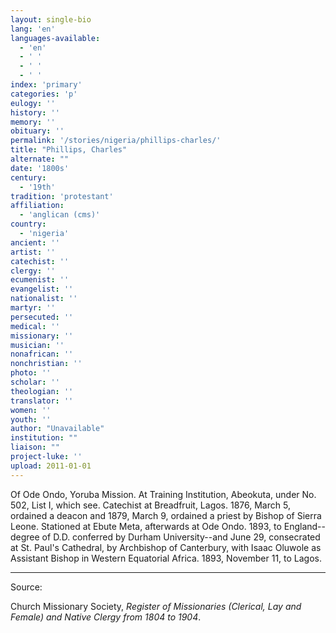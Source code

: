 ```yaml
---
layout: single-bio
lang: 'en'
languages-available:
  - 'en'
  - ' '
  - ' '
  - ' '
index: 'primary'
categories: 'p'
eulogy: ''
history: ''
memory: ''
obituary: ''
permalink: '/stories/nigeria/phillips-charles/'
title: "Phillips, Charles"
alternate: ""
date: '1800s'
century:
  - '19th'
tradition: 'protestant'
affiliation:
  - 'anglican (cms)'
country:
  - 'nigeria'
ancient: ''
artist: ''
catechist: ''
clergy: ''
ecumenist: ''
evangelist: ''
nationalist: ''
martyr: ''
persecuted: ''
medical: ''
missionary: ''
musician: ''
nonafrican: ''
nonchristian: ''
photo: ''
scholar: ''
theologian: ''
translator: ''
women: ''
youth: ''
author: "Unavailable"
institution: ""
liaison: ""
project-luke: ''
upload: 2011-01-01
---
```




Of Ode Ondo, Yoruba Mission.  At Training Institution, Abeokuta, under No. 502, List I, which see.  Catechist at Breadfruit, Lagos.  1876, March 5, ordained a deacon and 1879, March 9, ordained a priest by Bishop of Sierra Leone.  Stationed at Ebute Meta, afterwards at Ode Ondo.  1893, to England--degree of D.D. conferred by Durham University--and June 29, consecrated at St. Paul's Cathedral, by Archbishop of Canterbury, with Isaac Oluwole as Assistant Bishop in Western Equatorial Africa.  1893, November 11, to Lagos.



---

Source:

Church Missionary Society, *Register of Missionaries (Clerical, Lay and Female) and Native Clergy from 1804 to 1904*.